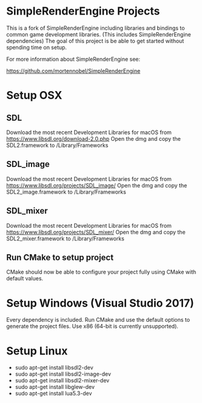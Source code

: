 # SimpleRenderEngine Projects

This is a fork of SimpleRenderEngine including libraries and bindings to common game development libraries. (This includes SimpleRenderEngine dependencies)
The goal of this project is be able to get started without spending time on setup.

For more information about SimpleRenderEngine see:

https://github.com/mortennobel/SimpleRenderEngine

# Setup OSX

## SDL
Download the most recent Development Libraries for macOS from https://www.libsdl.org/download-2.0.php
Open the dmg and copy the SDL2.framework to /Library/Frameworks 

## SDL_image

Download the most recent Development Libraries for macOS from https://www.libsdl.org/projects/SDL_image/
Open the dmg and copy the SDL2_image.framework to /Library/Frameworks 

## SDL_mixer

Download the most recent Development Libraries for macOS from https://www.libsdl.org/projects/SDL_mixer/
Open the dmg and copy the SDL2_mixer.framework to /Library/Frameworks 

## Run CMake to setup project 

CMake should now be able to configure your project fully using CMake with default values.

# Setup Windows (Visual Studio 2017)

Every dependency is included. Run CMake and use the default options to generate the project files.
Use x86 (64-bit is currently unsupported).

# Setup Linux

* sudo apt-get install libsdl2-dev
* sudo apt-get install libsdl2-image-dev
* sudo apt-get install libsdl2-mixer-dev
* sudo apt-get install libglew-dev
* sudo apt-get install lua5.3-dev